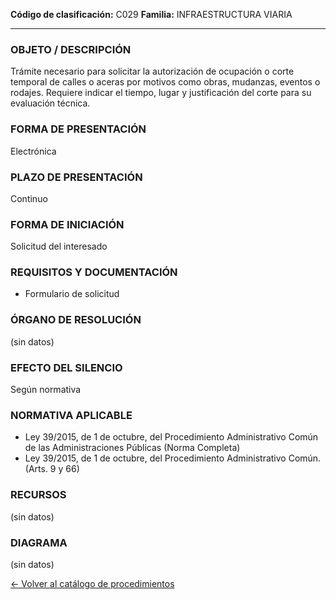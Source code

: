 
**Código de clasificación:** C029
**Familia:** INFRAESTRUCTURA VIARIA

---

### OBJETO / DESCRIPCIÓN

Trámite necesario para solicitar la autorización de ocupación o corte temporal de calles o aceras por motivos como obras, mudanzas, eventos o rodajes. Requiere indicar el tiempo, lugar y justificación del corte para su evaluación técnica.

### FORMA DE PRESENTACIÓN

Electrónica

### PLAZO DE PRESENTACIÓN

Continuo

### FORMA DE INICIACIÓN

Solicitud del interesado

### REQUISITOS Y DOCUMENTACIÓN

- Formulario de solicitud

### ÓRGANO DE RESOLUCIÓN

(sin datos)

### EFECTO DEL SILENCIO

Según normativa

### NORMATIVA APLICABLE

- Ley 39/2015, de 1 de octubre, del Procedimiento Administrativo Común de las Administraciones Públicas (Norma Completa)
- Ley 39/2015, de 1 de octubre, del Procedimiento Administrativo Común. (Arts. 9 y 66)

### RECURSOS

(sin datos)

### DIAGRAMA

(sin datos)


[← Volver al catálogo de procedimientos](../buscador.md)